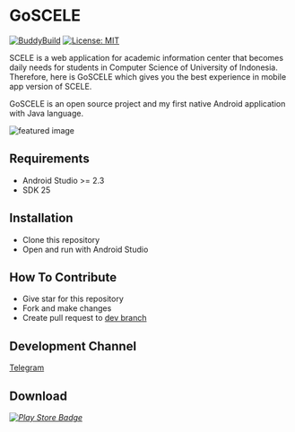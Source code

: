 GoSCELE
=======

[![BuddyBuild](https://dashboard.buddybuild.com/api/statusImage?appID=5a0e3fbf9cb23b000114ce9e&branch=dev&build=latest)](https://dashboard.buddybuild.com/apps/5a0e3fbf9cb23b000114ce9e/build/latest?branch=dev)
[![License: MIT](https://img.shields.io/badge/License-MIT-yellow.svg)](https://opensource.org/licenses/MIT)

SCELE is a web application for academic information center that becomes daily needs for students in Computer Science of University of Indonesia. Therefore, here is GoSCELE which gives you the best experience in mobile app version of SCELE. 

GoSCELE is an open source project and my first native Android application with Java language.

![featured image](https://github.com/mgilangjanuar/GoSCELE/blob/dev/featured_image.png)


Requirements
------------
 - Android Studio >= 2.3
 - SDK 25


Installation
------------
 - Clone this repository
 - Open and run with Android Studio


How To Contribute
-----------------
 - Give star for this repository
 - Fork and make changes
 - Create pull request to [dev branch](https://github.com/mgilangjanuar/GoSCELE/tree/dev)


Development Channel
-------------------
[Telegram](https://t.me/joinchat/BBhj0w69cebVtkvUWdCJLg)


Download
--------
*[![Play Store Badge](https://developer.android.com/images/brand/en_app_rgb_wo_60.png)](https://play.google.com/store/apps/details?id=com.mgilangjanuar.dev.goscele)*
